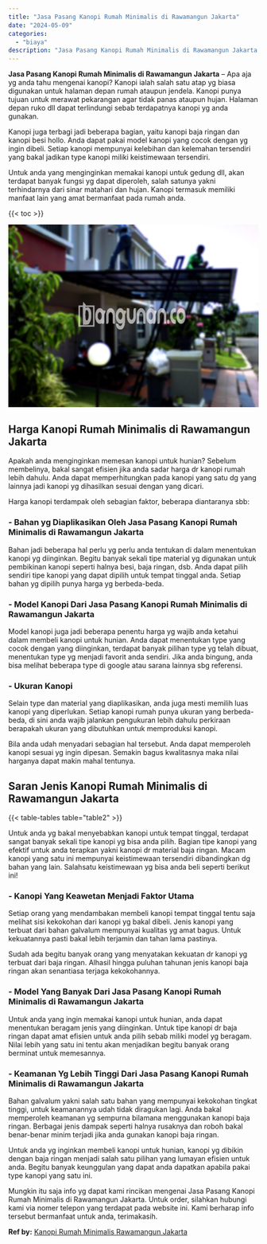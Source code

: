 ```yaml
---
title: "Jasa Pasang Kanopi Rumah Minimalis di Rawamangun Jakarta"
date: "2024-05-09"
categories: 
  - "biaya"
description: "Jasa Pasang Kanopi Rumah Minimalis di Rawamangun Jakarta. Mungkin itu saja info yg dapat kami rincikan mengenai Jasa Pasang Kanopi Rumah Minimalis di Rawaman..."
---
```


**Jasa Pasang Kanopi Rumah Minimalis di Rawamangun Jakarta** – Apa aja yg anda tahu mengenai kanopi? Kanopi ialah salah satu atap yg biasa digunakan untuk halaman depan rumah ataupun jendela. Kanopi punya tujuan untuk merawat pekarangan agar tidak panas ataupun hujan. Halaman depan ruko dll dapat terlindungi sebab terdapatnya kanopi yg anda gunakan.

Kanopi juga terbagi jadi beberapa bagian, yaitu kanopi baja ringan dan kanopi besi hollo. Anda dapat pakai model kanopi yang cocok dengan yg ingin dibeli. Setiap kanopi mempunyai kelebihan dan kelemahan tersendiri yang bakal jadikan type kanopi miliki keistimewaan tersendiri.

Untuk anda yang menginginkan memakai kanopi untuk gedung dll, akan terdapat banyak fungsi yg dapat diperoleh, salah satunya yakni terhindarnya dari sinar matahari dan hujan. Kanopi termasuk memiliki manfaat lain yang amat bermanfaat pada rumah anda.

{{< toc >}}

![Jasa Pasang Kanopi Rumah Minimalis di Rawamangun Jakarta](/images/harga-kanopi-minimalis-47.png)

## Harga Kanopi Rumah Minimalis di Rawamangun Jakarta

Apakah anda menginginkan memesan kanopi untuk hunian? Sebelum membelinya, bakal sangat efisien jika anda sadar harga dr kanopi rumah lebih dahulu. Anda dapat memperhitungkan pada kanopi yang satu dg yang lainnya jadi kanopi yg dihasilkan sesuai dengan yang dicari.

Harga kanopi terdampak oleh sebagian faktor, beberapa diantaranya sbb:

### \- Bahan yg Diaplikasikan Oleh Jasa Pasang Kanopi Rumah Minimalis di Rawamangun Jakarta

Bahan jadi beberapa hal perlu yg perlu anda tentukan di dalam menentukan kanopi yg diinginkan. Begitu banyak sekali tipe material yg digunakan untuk pembikinan kanopi seperti halnya besi, baja ringan, dsb. Anda dapat pilih sendiri tipe kanopi yang dapat dipilih untuk tempat tinggal anda. Setiap bahan yg dipilih punya harga yg berbeda-beda.

### \- Model Kanopi Dari Jasa Pasang Kanopi Rumah Minimalis di Rawamangun Jakarta

Model kanopi juga jadi beberapa penentu harga yg wajib anda ketahui dalam membeli kanopi untuk hunian. Anda dapat menentukan type yang cocok dengan yang diinginkan, terdapat banyak pilihan type yg telah dibuat, menentukan type yg menjadi favorit anda sendiri. Jika anda bingung, anda bisa melihat beberapa type di google atau sarana lainnya sbg referensi.

### \- Ukuran Kanopi

Selain type dan material yang diaplikasikan, anda juga mesti memilih luas kanopi yang diperlukan. Setiap kanopi rumah punya ukuran yang berbeda-beda, di sini anda wajib jalankan pengukuran lebih dahulu perkiraan berapakah ukuran yang dibutuhkan untuk memproduksi kanopi.

Bila anda udah menyadari sebagian hal tersebut. Anda dapat memperoleh kanopi sesuai yg ingin dipesan. Semakin bagus kwalitasnya maka nilai harganya dapat makin mahal tentunya.

## Saran Jenis Kanopi Rumah Minimalis di Rawamangun Jakarta

{{< table-tables table="table2" >}}

Untuk anda yg bakal menyebabkan kanopi untuk tempat tinggal, terdapat sangat banyak sekali tipe kanopi yg bisa anda pilih. Bagian tipe kanopi yang efektif untuk anda terapkan yakni kanopi dr material baja ringan. Macam kanopi yang satu ini mempunyai keistimewaan tersendiri dibandingkan dg bahan yang lain. Salahsatu keistimewaan yg bisa anda beli seperti berikut ini!

### \- Kanopi Yang Keawetan Menjadi Faktor Utama

Setiap orang yang mendambakan membeli kanopi tempat tinggal tentu saja melihat sisi kekokohan dari kanopi yg bakal dibeli. Jenis kanopi yang terbuat dari bahan galvalum mempunyai kualitas yg amat bagus. Untuk kekuatannya pasti bakal lebih terjamin dan tahan lama pastinya.

Sudah ada begitu banyak orang yang menyatakan kekuatan dr kanopi yg terbuat dari baja ringan. Alhasil hingga puluhan tahunan jenis kanopi baja ringan akan senantiasa terjaga kekokohannya.

### \- Model Yang Banyak Dari Jasa Pasang Kanopi Rumah Minimalis di Rawamangun Jakarta

Untuk anda yang ingin memakai kanopi untuk hunian, anda dapat menentukan beragam jenis yang diinginkan. Untuk tipe kanopi dr baja ringan dapat amat efisien untuk anda pilih sebab miliki model yg beragam. Nilai lebih yang satu ini tentu akan menjadikan begitu banyak orang berminat untuk memesannya.

### \- Keamanan Yg Lebih Tinggi Dari Jasa Pasang Kanopi Rumah Minimalis di Rawamangun Jakarta

Bahan galvalum yakni salah satu bahan yang mempunyai kekokohan tingkat tinggi, untuk keamanannya udah tidak diragukan lagi. Anda bakal memperoleh keamanan yg sempurna bilamana menggunakan kanopi baja ringan. Berbagai jenis dampak seperti halnya rusaknya dan roboh bakal benar-benar minim terjadi jika anda gunakan kanopi baja ringan.

Untuk anda yg inginkan membeli kanopi untuk hunian, kanopi yg dibikin dengan baja ringan menjadi salah satu pilihan yang lumayan efisien untuk anda. Begitu banyak keunggulan yang dapat anda dapatkan apabila pakai type kanopi yang satu ini.

Mungkin itu saja info yg dapat kami rincikan mengenai Jasa Pasang Kanopi Rumah Minimalis di Rawamangun Jakarta. Untuk order, silahkan hubungi kami via nomer telepon yang terdapat pada website ini. Kami berharap info tersebut bermanfaat untuk anda, terimakasih.

**Ref by:**  [Kanopi Rumah Minimalis Rawamangun Jakarta](https://id.wikipedia.org/wiki/Kanopi)
